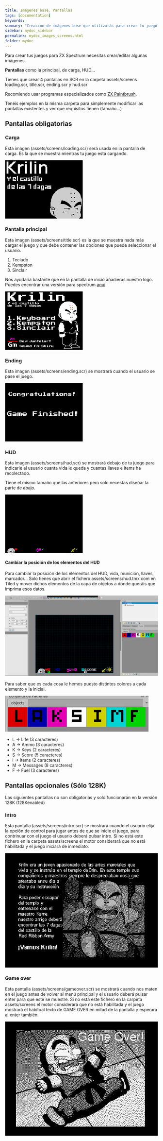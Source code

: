 ```yaml
---
title: Imágenes base. Pantallas
tags: [documentation]
keywords:
summary: "Creación de imágenes base que utilizarás para crear tu juego"
sidebar: mydoc_sidebar
permalink: mydoc_images_screens.html
folder: mydoc
---
```


Para crear tus juegos para ZX Spectrum necesitas crear/editar algunas imágenes.

**Pantallas** como la principal, de carga, HUD...

Tienes que crear 4 pantallas en SCR en la carpeta assets/screens loading.scr, title.scr, ending.scr y hud.scr

Recomiendo usar programas especializados como [ZX Paintbrush](https://sourcesolutions.itch.io/zx-paintbrush).

Tenéis ejemplos en la misma carpeta para simplemente modificar las pantallas existentes y ver que requisitos tienen (tamaño...)

## Pantallas obligatorias

### Carga

Esta imagen (assets/screens/loading.scr) será usada en la pantalla de carga. Es la que se muestra mientras tu juego está cargando.

![](images/loading.png)

### Pantalla principal

Esta imagen (assets/screens/title.scr) es la que se muestra nada más cargar el juego y que debe contener las opciones que puede seleccionar el usuario.

1. Teclado
2. Kempston
3. Sinclair

Nos ayudaría bastante que en la pantalla de inicio añadieras nuestro logo. Puedes encontrar una versión para spectrum [aquí](images/logo_spectrum.png)

![](images/title.png)

### Ending

Esta imagen (assets/screens/ending.scr) se mostrará cuando el usuario se pase el juego.

![](images/ending.png)

### HUD

Esta imagen (assets/screens/hud.scr) se mostrará debajo de tu juego para indicarle al usuario cuanta vida le queda y cuantas llaves e items ha recolectado.

Tiene el mismo tamaño que las anteriores pero solo necestas diseñar la parte de abajo.

![](images/hud.png)

#### Cambiar la posición de los elementos del HUD
Para cambiar la posición de los elementos del HUD, vida, munición, llaves, marcador... Solo tienes que abrir el fichero assets/screens/hud.tmx com en Tiled y mover dichos elementos de la capa de objetos a donde queráis que imprima esos datos.

![](images/hud_positioning.png)

Para saber que es cada cosa le hemos puesto distintos colores a cada elemento y la inicial.

![](images/hud-tileset.png)

* L -> Life (3 caracteres)
* A -> Ammo (3 caracteres)
* K -> Keys (2 caracteres)
* S -> Score (5 caracteres)
* I -> Items (2 caracteres)
* M -> Messages (8 caracteres)
* F -> Fuel (3 caracteres)

## Pantallas opcionales (Sólo 128K)

Las siguientes pantallas no son obligatorias y solo funcionarán en la versión 128K (128Kenabled)

### Intro

Esta pantalla (assets/screens/intro.scr) se mostrará cuando el usuario elija la opción de control para jugar antes de que se inicie el juego, para contrinuar con el juego el usuario deberá pulsar intro. Si no está este fichero en la carpeta assets/screens el motor considerará que no está habilitada y el juego iniciará de inmediato.

![](images/intro.png)

### Game over

Esta pantalla (assets/screens/gameover.scr) se mostrará cuando nos maten en el juego antes de volver al menú principal y el usuario deberá pulsar enter para que este se muestre. Si no está este fichero en la carpeta assets/screens el motor considerará que no está habilitada y el juego mostrará el habitoal texto de GAME OVER en mitad de la pantalla y esperara al enter también.

![](images/gameover.png)

